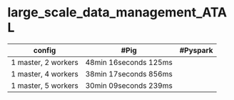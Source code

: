 # large_scale_data_management_ATAL



config | 	#Pig | 	#Pyspark
--- | --- | --- 
1 master, 2 workers |	48min 16seconds 125ms |  
1 master, 4 workers |	38min 17seconds 856ms |	
1 master, 5 workers |	30min 09seconds 239ms |
